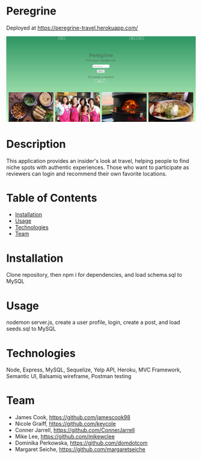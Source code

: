 # Peregrine

Deployed at https://peregrine-travel.herokuapp.com/

![image of website](public/images/Peregrine.JPG)

# Description
This application provides an insider's look at travel, helping people to find niche spots with authentic experiences.  Those who want to participate as reviewers can login and recommend their own favorite locations. 
# Table of Contents
* [Installation](#Installation)
* [Usage](#Usage)
* [Technologies](#Technologies)
* [Team](#Team)
# Installation
Clone repository, then npm i for dependencies, and load schema.sql to MySQL 
# Usage
nodemon server.js, create a user profile, login, create a post, and load seeds.sql to MySQL
# Technologies
Node, Express, MySQL, Sequelize, Yelp API, Heroku, MVC Framework, Semantic UI, Balsamiq wireframe, Postman testing
# Team
* James Cook, https://github.com/jamescook98
* Nicole Graiff, https://github.com/keycole
* Conner Jarrell, https://github.com/ConnerJarrell
* Mike Lee, https://github.com/mikewclee
* Dominika Perkowska, https://github.com/domdotcom
* Margaret Seiche, https://github.com/margaretseiche
    
